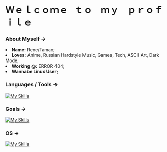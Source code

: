 # Ｗｅｌｃｏｍｅ⠀ｔｏ ⠀ｍｙ ⠀ｐｒｏｆｉｌｅ

### About Myself -> 
<li>
   <b>Name:</b> Rene/Tamao;
</li>
<li>
   <b>Loves:</b> Anime, Russian Hardstyle Music, Games, Tech, ASCII Art, Dark Mode;
</li>
<li>
   <b>Working @:</b> ERROR 404; 
</li>
<li>
   <b>Wannabe Linux User;</b>
</li>

### Languages / Tools ->
[![My Skills](https://skillicons.dev/icons?i=c,html,css,py,mysql,php,git,github,vscode,vim&perline=5)](https://skillicons.dev)

### Goals ->
[![My Skills](https://skillicons.dev/icons?i=java,ts,cpp&perline=5)](https://skillicons.dev)

### OS ->

[![My Skills](https://skillicons.dev/icons?i=windows,linux&perline=4)](https://skillicons.dev)
